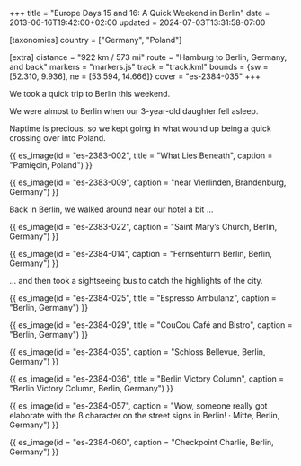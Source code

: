 +++
title = "Europe Days 15 and 16: A Quick Weekend in Berlin"
date = 2013-06-16T19:42:00+02:00
updated = 2024-07-03T13:31:58-07:00

[taxonomies]
country = ["Germany", "Poland"]

[extra]
distance = "922 km / 573 mi"
route = "Hamburg to Berlin, Germany, and back"
markers = "markers.js"
track = "track.kml"
bounds = {sw = [52.310, 9.936], ne = [53.594, 14.666]}
cover = "es-2384-035"
+++

We took a quick trip to Berlin this weekend.

<!-- more -->

We were almost to Berlin when our 3-year-old daughter fell asleep.

Naptime is precious, so we kept going in what wound up being a quick crossing over into Poland.

{{ es_image(id = "es-2383-002", title = "What Lies Beneath", caption = "Pamięcin, Poland") }}

{{ es_image(id = "es-2383-009", caption = "near Vierlinden, Brandenburg, Germany") }}

Back in Berlin, we walked around near our hotel a bit ...

{{ es_image(id = "es-2383-022", caption = "Saint Mary’s Church, Berlin, Germany") }}

{{ es_image(id = "es-2384-014", caption = "Fernsehturm Berlin, Berlin, Germany") }}

... and then took a sightseeing bus to catch the highlights of the city.

{{ es_image(id = "es-2384-025", title = "Espresso Ambulanz", caption = "Berlin, Germany") }}

{{ es_image(id = "es-2384-029", title = "CouCou Café and Bistro", caption = "Berlin, Germany") }}

{{ es_image(id = "es-2384-035", caption = "Schloss Bellevue, Berlin, Germany") }}

{{ es_image(id = "es-2384-036", title = "Berlin Victory Column", caption = "Berlin Victory Column, Berlin, Germany") }}

{{ es_image(id = "es-2384-057", caption = "Wow, someone really got elaborate with the ß character on the street signs in Berlin! · Mitte, Berlin, Germany") }}

{{ es_image(id = "es-2384-060", caption = "Checkpoint Charlie, Berlin, Germany") }}
